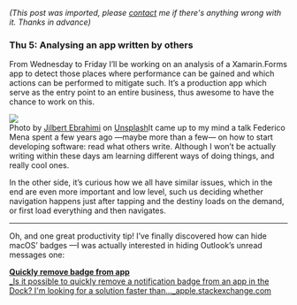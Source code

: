*(This post was imported, please [contact](/#/contact) me if there's anything wrong with it. Thanks in advance)*

### Thu 5: Analysing an app written by others

From Wednesday to Friday I’ll be working on an analysis of a Xamarin.Forms app to detect those places where performance can be gained and which actions can be performed to mitigate such. It’s a production app which serve as the entry point to an entire business, thus awesome to have the chance to work on this.

![](https://cdn-images-1.medium.com/max/800/0*vbffrCWTz924jPae.)  
Photo by [Jilbert Ebrahimi](https://unsplash.com/@jilburr?utm_source=medium&amp;utm_medium=referral) on [Unsplash](https://unsplash.com?utm_source=medium&amp;utm_medium=referral)It came up to my mind a talk Federico Mena spent a few years ago —maybe more than a few— on how to start developing software: read what others write. Although I won’t be actually writing within these days am learning different ways of doing things, and really cool ones.

In the other side, it’s curious how we all have similar issues, which in the end are even more important and low level, such us deciding whether navigation happens just after tapping and the destiny loads on the demand, or first load everything and then navigates.

  
  
--------
  
Oh, and one great productivity tip! I’ve finally discovered how can hide macOS’ badges —I was actually interested in hiding Outlook’s unread messages one:

[**Quickly remove badge from app**  
_Is it possible to quickly remove a notification badge from an app in the Dock? I'm looking for a solution faster than…_apple.stackexchange.com](https://apple.stackexchange.com/questions/163490/quickly-remove-badge-from-app)[](https://apple.stackexchange.com/questions/163490/quickly-remove-badge-from-app)